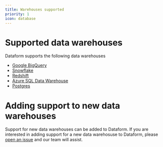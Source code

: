 ```yaml
---
title: Warehouses supported
priority: 1
icon: database
---
```


# Supported data warehouses

Dataform supports the following data warehouses

- [Google BigQuery ](warehouses/bigquery)
- [Snowflake ](warehouses/snowflake)
- [Redshift ](warehouses/redshift)
- [Azure SQL Data Warehouse](warehouses/sqldatawarehouse)
- [Postgres ](warehouses/postgres)

# Adding support to new data warehouses

Support for new data warehouses can be added to Dataform. If you are interested in adding support for a new data warehosuse to Dataform, please [open an issue](https://github.com/dataform-co/dataform/issues/new) and our team will assist.
